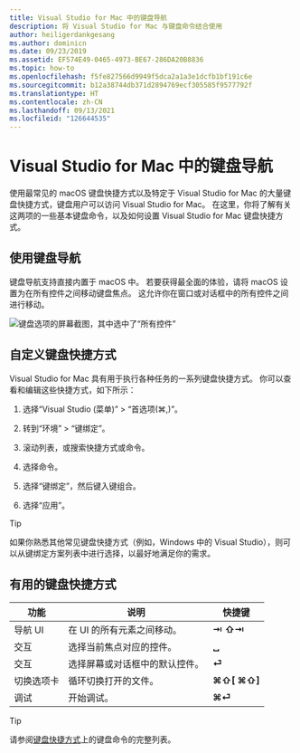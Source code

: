 ```yaml
---
title: Visual Studio for Mac 中的键盘导航
description: 将 Visual Studio for Mac 与键盘命令结合使用
author: heiligerdankgesang
ms.author: dominicn
ms.date: 09/23/2019
ms.assetid: EF574E49-0465-4973-BE67-286DA20B8836
ms.topic: how-to
ms.openlocfilehash: f5fe827566d9949f5dca2a1a3e1dcfb1bf191c6e
ms.sourcegitcommit: b12a38744db371d2894769ecf305585f9577792f
ms.translationtype: HT
ms.contentlocale: zh-CN
ms.lasthandoff: 09/13/2021
ms.locfileid: "126644535"
---
```

# <a name="keyboard-navigation-in-visual-studio-for-mac"></a>Visual Studio for Mac 中的键盘导航

使用最常见的 macOS 键盘快捷方式以及特定于 Visual Studio for Mac 的大量键盘快捷方式，键盘用户可以访问 Visual Studio for Mac。 在这里，你将了解有关这两项的一些基本键盘命令，以及如何设置 Visual Studio for Mac 键盘快捷方式。

## <a name="use-keyboard-navigation"></a>使用键盘导航

键盘导航支持直接内置于 macOS 中。 若要获得最全面的体验，请将 macOS 设置为在所有控件之间移动键盘焦点。 这允许你在窗口或对话框中的所有控件之间进行移动。

![键盘选项的屏幕截图，其中选中了“所有控件”](media/accessibility-preferences-keyboard.png)

## <a name="customize-keyboard-shortcuts"></a>自定义键盘快捷方式

Visual Studio for Mac 具有用于执行各种任务的一系列键盘快捷方式。 你可以查看和编辑这些快捷方式，如下所示：

1. 选择“Visual Studio (菜单)” > “首选项(&#8984;,)”。

1. 转到“环境” > “键绑定”。

1. 滚动列表，或搜索快捷方式或命令。

1. 选择命令。

1. 选择“键绑定”，然后键入键组合。

1. 选择“应用”。

> [!TIP]
> 如果你熟悉其他常见键盘快捷方式（例如，Windows 中的 Visual Studio），则可以从键绑定方案列表中进行选择，以最好地满足你的需求。

## <a name="useful-keyboard-shortcuts"></a>有用的键盘快捷方式

|功能         |说明                                   |快捷键         |
|----------------|----------------------------------------------|-----------------|
|导航 UI   |在 UI 的所有元素之间移动。               |**⇥** **⇧⇥**    |
|交互        |选择当前焦点对应的控件。         |**␣**            |
|交互        |选择屏幕或对话框中的默认控件。 |**⏎**            |
|切换选项卡     |循环切换打开的文件。                      |**⌘⇧[** **⌘⇧]** |
|调试           |开始调试。                               |**⌘⏎**           |

> [!TIP]
> 请参阅[键盘快捷方式](keyboard-shortcuts.md)上的键盘命令的完整列表。